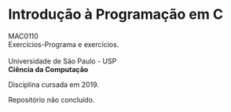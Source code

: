 # Introdução à Programação em C

MAC0110 <br>
Exercícios-Programa e exercícios. <br>
<br>
Universidade de São Paulo - USP <br>
**Ciência da Computação**

Disciplina cursada em 2019.

Repositório não concluído.
